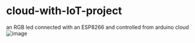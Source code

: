 # cloud-with-IoT-project
an RGB led connected with an ESP8266 and controlled from arduino cloud
![image](https://user-images.githubusercontent.com/52538269/150655836-3ff99183-a250-4228-9c3c-bf05bdf875bd.png)
